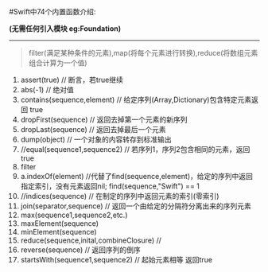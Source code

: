 #Swift中74个内置函数介绍:

**(无需任何引入模块 eg:Foundation)**

***

> filter(满足某种条件的元素),map(将每个元素进行转换),reduce(将数组元素组合计算为一个值)

 1. assert(true) // 断言，若true继续 
 2. abs(-1)	// 绝对值
 3.	contains(sequence,element) // 给定序列(Array,Dictionary)包含特定元素返回 true
 4. dropFirst(sequence) //  返回去掉第一个元素的新序列
 5. dropLast(sequence)	// 返回去掉最后一个元素
 6. dump(object) 	// 一个对象的内容转存到标准输出
 7. //equal(sequence1,sequence2)	// 若序列1，序列2包含相同的元素，返回true
 8. filter
 9. a.indexOf(element)   //代替了find(sequence,element)，给定的序列中返回指定索引，没有元素返回nil; find(sequence,"Swift") == 1
 10. //indices(sequence)	// 在制定的序列中返回元素的索引(零索引)
 11. join(separator,sequence)	// 返回一个由给定的分隔符分离出来的序列元素
 12. max(sequence1,sequence2,etc.)
 13. maxElement(sequence)
 14. minElement(sequence)
 15. reduce(sequence,inital,combineClosure)		// 
 16. reverse(sequence)	// 返回序列的倒序
 17. startsWith(sequence1,sequence2)	// 起始元素相等 返回true
